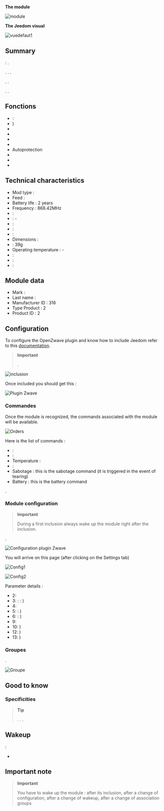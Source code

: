 # 

**The module**

![module](images/philio.psp01/module.jpg)

**The Jeedom visual**

![vuedefaut1](images/philio.psp01/vuedefaut1.jpg)

## Summary

 : .

. . .

. .

. .

## Fonctions

-   : 
-   )
-   
-   
-   
-   
-   Autoprotection
-   
-   
-   

## Technical characteristics

-   Mod type : 
-   Feed : 
-   Battery life : 2 years
-   Frequency : 868.42MHz
-    : 
-    : -
-    : 
-    : 
-    : 
-   Dimensions : 
-    : 39g
-   Operating temperature : -
-    : 
-    : 
-    : 

## Module data

-   Mark : 
-   Last name : 
-   Manufacturer ID : 316
-   Type Product : 2
-   Product ID : 2

## Configuration

To configure the OpenZwave plugin and know how to include Jeedom refer to this [documentation](https://doc.jeedom.com/en_US/plugins/automation%20protocol/openzwave/).

> **Important**
>
> .

![inclusion](images/philio.psp01/inclusion.jpg)

Once included you should get this :

![Plugin Zwave](images/philio.psp01/information.jpg)

### Commandes

Once the module is recognized, the commands associated with the module will be available.

![Orders](images/philio.psp01/commandes.jpg)

Here is the list of commands :

-    : 
-    : 
-   Temperature : 
-    : 
-   Sabotage : this is the sabotage command (it is triggered in the event of tearing)
-   Battery : this is the battery command

.

### Module configuration

> **Important**
>
> During a first inclusion always wake up the module right after the inclusion.

.

![Configuration plugin Zwave](images/plugin/bouton_configuration.jpg)

You will arrive on this page (after clicking on the Settings tab)

![Config1](images/philio.psp01/config1.jpg)

![Config2](images/philio.psp01/config2.jpg)

Parameter details :

-   2: 
-   3:  : : )
-   4: 
-   5:  : )
-   6:  : )
-   9: 
-   10: )
-   12: )
-   13: )

### Groupes

.

![Groupe](images/philio.psp01/groupe.jpg)

## Good to know

### Specificities

> **Tip**
>
> . . .

## Wakeup

 :

-   

## Important note

> **Important**
>
> You have to wake up the module : after its inclusion, after a change of configuration, after a change of wakeup, after a change of association groups
